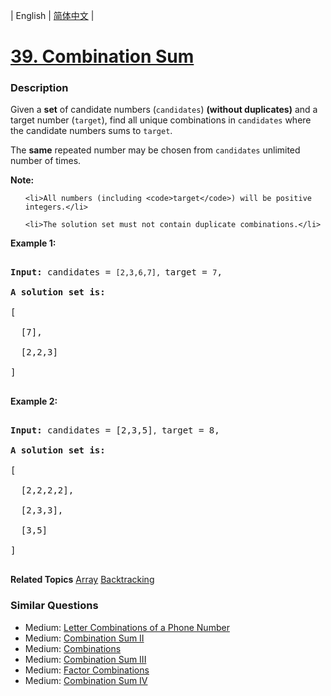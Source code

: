 | English | [简体中文](README.md) |

# [39. Combination Sum](https://leetcode-cn.com/problems/combination-sum)
 ### Description
<p>Given a <strong>set</strong> of candidate numbers (<code>candidates</code>) <strong>(without duplicates)</strong> and a target number (<code>target</code>), find all unique combinations in <code>candidates</code>&nbsp;where the candidate numbers sums to <code>target</code>.</p>

<p>The <strong>same</strong> repeated number may be chosen from <code>candidates</code>&nbsp;unlimited number of times.</p>

<p><strong>Note:</strong></p>

<ul>
	<li>All numbers (including <code>target</code>) will be positive integers.</li>
	<li>The solution set must not contain duplicate combinations.</li>
</ul>

<p><strong>Example 1:</strong></p>

<pre>
<strong>Input:</strong> candidates = <code>[2,3,6,7], </code>target = <code>7</code>,
<strong>A solution set is:</strong>
[
  [7],
  [2,2,3]
]
</pre>

<p><strong>Example 2:</strong></p>

<pre>
<strong>Input:</strong> candidates = [2,3,5]<code>, </code>target = 8,
<strong>A solution set is:</strong>
[
&nbsp; [2,2,2,2],
&nbsp; [2,3,3],
&nbsp; [3,5]
]
</pre>

**Related Topics**  [Array](https://leetcode-cn.com/tag/array) [Backtracking](https://leetcode-cn.com/tag/backtracking) 

### Similar Questions
 - Medium:	[Letter Combinations of a Phone Number](https://leetcode-cn.com/problems/letter-combinations-of-a-phone-number) 
 - Medium:	[Combination Sum II](https://leetcode-cn.com/problems/combination-sum-ii) 
 - Medium:	[Combinations](https://leetcode-cn.com/problems/combinations) 
 - Medium:	[Combination Sum III](https://leetcode-cn.com/problems/combination-sum-iii) 
 - Medium:	[Factor Combinations](https://leetcode-cn.com/problems/factor-combinations) 
 - Medium:	[Combination Sum IV](https://leetcode-cn.com/problems/combination-sum-iv) 
